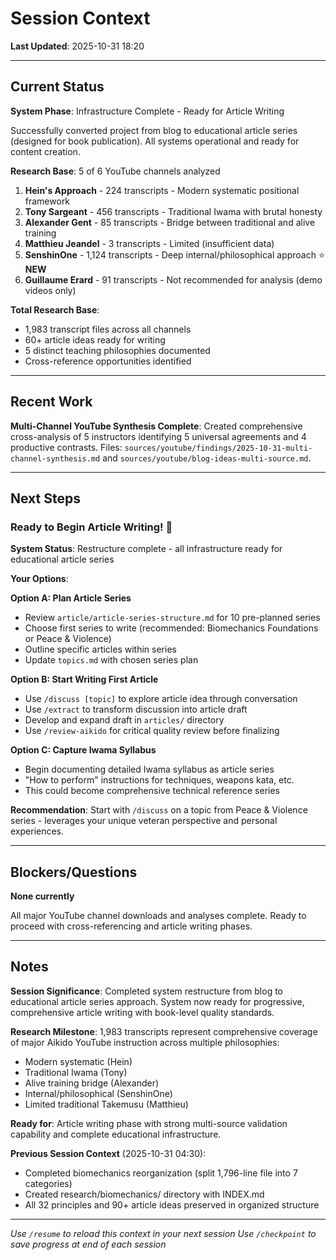 # Session Context

**Last Updated**: 2025-10-31 18:20

---

## Current Status

**System Phase**: Infrastructure Complete - Ready for Article Writing

Successfully converted project from blog to educational article series (designed for book publication). All systems operational and ready for content creation.

**Research Base**: 5 of 6 YouTube channels analyzed
1. **Hein's Approach** - 224 transcripts - Modern systematic positional framework
2. **Tony Sargeant** - 456 transcripts - Traditional Iwama with brutal honesty
3. **Alexander Gent** - 85 transcripts - Bridge between traditional and alive training
4. **Matthieu Jeandel** - 3 transcripts - Limited (insufficient data)
5. **SenshinOne** - 1,124 transcripts - Deep internal/philosophical approach ⭐ **NEW**
6. **Guillaume Erard** - 91 transcripts - Not recommended for analysis (demo videos only)

**Total Research Base**:
- 1,983 transcript files across all channels
- 60+ article ideas ready for writing
- 5 distinct teaching philosophies documented
- Cross-reference opportunities identified

---

## Recent Work

**Multi-Channel YouTube Synthesis Complete**: Created comprehensive cross-analysis of 5 instructors identifying 5 universal agreements and 4 productive contrasts. Files: `sources/youtube/findings/2025-10-31-multi-channel-synthesis.md` and `sources/youtube/blog-ideas-multi-source.md`.

---

## Next Steps

### Ready to Begin Article Writing! 🎯

**System Status**: Restructure complete - all infrastructure ready for educational article series

**Your Options**:

**Option A: Plan Article Series**
- Review `article/article-series-structure.md` for 10 pre-planned series
- Choose first series to write (recommended: Biomechanics Foundations or Peace & Violence)
- Outline specific articles within series
- Update `topics.md` with chosen series plan

**Option B: Start Writing First Article**
- Use `/discuss [topic]` to explore article idea through conversation
- Use `/extract` to transform discussion into article draft
- Develop and expand draft in `articles/` directory
- Use `/review-aikido` for critical quality review before finalizing

**Option C: Capture Iwama Syllabus**
- Begin documenting detailed Iwama syllabus as article series
- "How to perform" instructions for techniques, weapons kata, etc.
- This could become comprehensive technical reference series

**Recommendation**: Start with `/discuss` on a topic from Peace & Violence series - leverages your unique veteran perspective and personal experiences.

---

## Blockers/Questions

**None currently**

All major YouTube channel downloads and analyses complete. Ready to proceed with cross-referencing and article writing phases.

---

## Notes

**Session Significance**: Completed system restructure from blog to educational article series approach. System now ready for progressive, comprehensive article writing with book-level quality standards.

**Research Milestone**: 1,983 transcripts represent comprehensive coverage of major Aikido YouTube instruction across multiple philosophies:
- Modern systematic (Hein)
- Traditional Iwama (Tony)
- Alive training bridge (Alexander)
- Internal/philosophical (SenshinOne)
- Limited traditional Takemusu (Matthieu)

**Ready for**: Article writing phase with strong multi-source validation capability and complete educational infrastructure.

**Previous Session Context** (2025-10-31 04:30):
- Completed biomechanics reorganization (split 1,796-line file into 7 categories)
- Created research/biomechanics/ directory with INDEX.md
- All 32 principles and 90+ article ideas preserved in organized structure

---

*Use `/resume` to reload this context in your next session*
*Use `/checkpoint` to save progress at end of each session*
